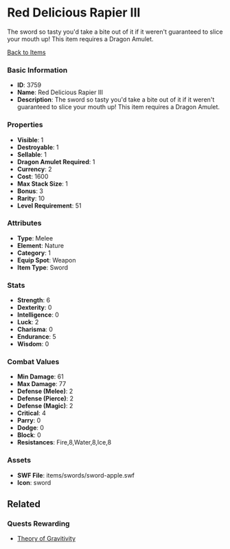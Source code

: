 # Red Delicious Rapier III

The sword so tasty you'd take a bite out of it if it weren't guaranteed to slice your mouth up! This item requires a Dragon Amulet.

[Back to Items](../items.md)

### Basic Information

- **ID**: 3759
- **Name**: Red Delicious Rapier III
- **Description**: The sword so tasty you&#039;d take a bite out of it if it weren&#039;t guaranteed to slice your mouth up! This item requires a Dragon Amulet.

### Properties

- **Visible**: 1
- **Destroyable**: 1
- **Sellable**: 1
- **Dragon Amulet Required**: 1
- **Currency**: 2
- **Cost**: 1600
- **Max Stack Size**: 1
- **Bonus**: 3
- **Rarity**: 10
- **Level Requirement**: 51

### Attributes

- **Type**: Melee
- **Element**: Nature
- **Category**: 1
- **Equip Spot**: Weapon
- **Item Type**: Sword

### Stats

- **Strength**: 6
- **Dexterity**: 0
- **Intelligence**: 0
- **Luck**: 2
- **Charisma**: 0
- **Endurance**: 5
- **Wisdom**: 0

### Combat Values

- **Min Damage**: 61
- **Max Damage**: 77
- **Defense (Melee)**: 2
- **Defense (Pierce)**: 2
- **Defense (Magic)**: 2
- **Critical**: 4
- **Parry**: 0
- **Dodge**: 0
- **Block**: 0
- **Resistances**: Fire,8,Water,8,Ice,8

### Assets

- **SWF File**: items/swords/sword-apple.swf
- **Icon**: sword

## Related

### Quests Rewarding

- [Theory of Gravitivity](../quests/556-theory-of-gravitivity.md)

